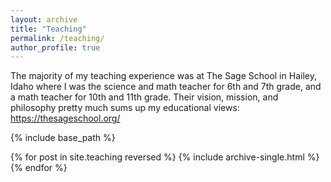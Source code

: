 ```yaml
---
layout: archive
title: "Teaching"
permalink: /teaching/
author_profile: true
---
```

The majority of my teaching experience was at The Sage School in Hailey, Idaho where I was the science and math teacher for 6th and 7th grade, and a math teacher for 10th and 11th grade. Their vision, mission, and philosophy pretty much sums up my educational views: https://thesageschool.org/




{% include base_path %}

{% for post in site.teaching reversed %}
  {% include archive-single.html %}
{% endfor %}
